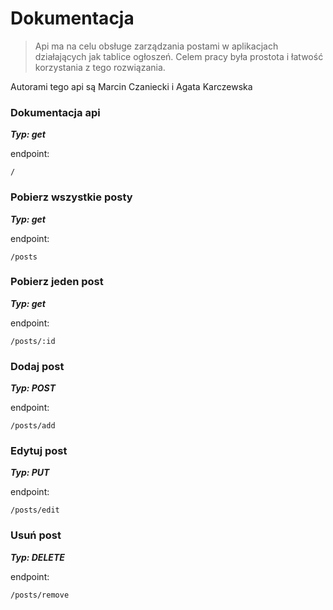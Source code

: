 # Dokumentacja

> Api ma na celu obsługe zarządzania postami w aplikacjach działających jak tablice ogłoszeń. Celem pracy była prostota i łatwość korzystania z tego rozwiązania.

Autorami tego api są Marcin Czaniecki i Agata Karczewska

### Dokumentacja api

**_Typ: get_**

endpoint:

```
/
```

### Pobierz wszystkie posty

**_Typ: get_**

endpoint:

```
/posts
```

### Pobierz jeden post

**_Typ: get_**

endpoint:

```
/posts/:id
```

### Dodaj post

**_Typ: POST_**

endpoint:

```
/posts/add
```

### Edytuj post

**_Typ: PUT_**

endpoint:

```
/posts/edit
```

### Usuń post

**_Typ: DELETE_**

endpoint:

```
/posts/remove
```
